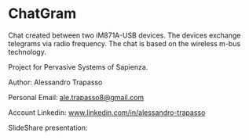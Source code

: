 # ChatGram
Chat created between two iM871A-USB devices. The devices exchange telegrams via radio frequency. The chat is based on the wireless m-bus technology.

Project for Pervasive Systems of Sapienza.

Author: Alessandro Trapasso

Personal Email: ale.trapasso8@gmail.com

Account Linkedin: www.linkedin.com/in/alessandro-trapasso

SlideShare presentation: 
